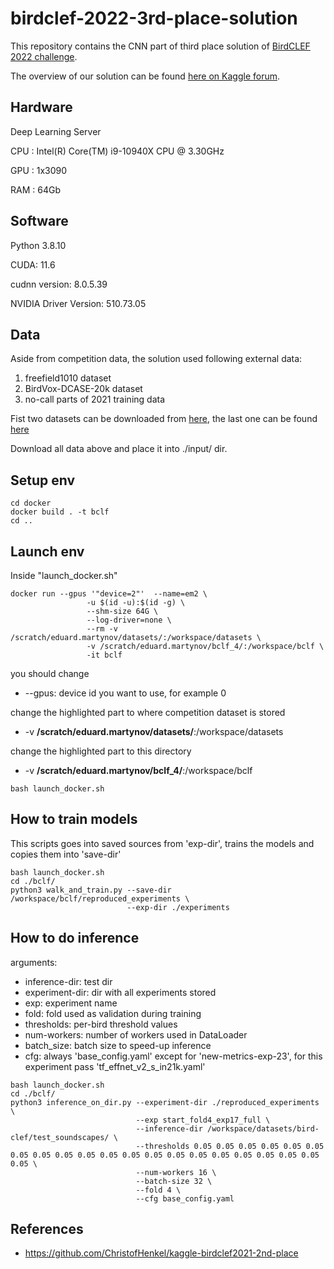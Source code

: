# birdclef-2022-3rd-place-solution
This repository contains the CNN part of third place solution of [BirdCLEF 2022 challenge](https://www.kaggle.com/competitions/birdclef-2022).

The overview of our solution can be found [here on Kaggle forum](https://www.kaggle.com/competitions/birdclef-2022/discussion/327193#1801701).

## Hardware
Deep Learning Server

CPU : Intel(R) Core(TM) i9-10940X CPU @ 3.30GHz 

GPU : 1x3090

RAM : 64Gb

## Software
Python 3.8.10

CUDA: 11.6

cudnn version: 8.0.5.39

NVIDIA Driver Version: 510.73.05


## Data
Aside from competition data, the solution used following external data:
1) freefield1010 dataset
2) BirdVox-DCASE-20k dataset
3) no-call parts of 2021 training data

Fist two datasets can be downloaded from [here](https://dcase.community/challenge2018/task-bird-audio-detection), the last one can be found [here](https://www.kaggle.com/datasets/christofhenkel/birdclef2021-background-noise)

Download all data above and place it into ./input/ dir.
## Setup env
```
cd docker
docker build . -t bclf
cd ..
```

## Launch env
Inside "launch_docker.sh"
```
docker run --gpus '"device=2"'  --name=em2 \
				 -u $(id -u):$(id -g) \
				 --shm-size 64G \
				 --log-driver=none \
				 --rm -v /scratch/eduard.martynov/datasets/:/workspace/datasets \
				 -v /scratch/eduard.martynov/bclf_4/:/workspace/bclf \
				 -it bclf
```
you should change

* --gpus: device id you want to use, for example 0

 change the highlighted part to where competition dataset is stored
* -v **/scratch/eduard.martynov/datasets/**:/workspace/datasets

change the highlighted part to this directory
* -v **/scratch/eduard.martynov/bclf_4/**:/workspace/bclf 

```
bash launch_docker.sh
```
## How to train models
This scripts goes into saved sources from 'exp-dir', trains the models and copies them into 'save-dir'
```
bash launch_docker.sh
cd ./bclf/
python3 walk_and_train.py --save-dir /workspace/bclf/reproduced_experiments \
                          --exp-dir ./experiments
```

## How to do inference
arguments:
* inference-dir: test dir
* experiment-dir: dir with all experiments stored
* exp:  experiment name
* fold:  fold used as validation during training
* thresholds:  per-bird threshold values
* num-workers: number of workers used in DataLoader
* batch_size:  batch size to speed-up inference
* cfg:  always 'base_config.yaml' except for 'new-metrics-exp-23', for this experiment pass 'tf_effnet_v2_s_in21k.yaml'
```
bash launch_docker.sh
cd ./bclf/
python3 inference_on_dir.py --experiment-dir ./reproduced_experiments \
                            --exp start_fold4_exp17_full \
                            --inference-dir /workspace/datasets/bird-clef/test_soundscapes/ \
                            --thresholds 0.05 0.05 0.05 0.05 0.05 0.05 0.05 0.05 0.05 0.05 0.05 0.05 0.05 0.05 0.05 0.05 0.05 0.05 0.05 0.05 0.05 \
                            --num-workers 16 \
                            --batch-size 32 \
                            --fold 4 \
                            --cfg base_config.yaml                            
```

## References
* https://github.com/ChristofHenkel/kaggle-birdclef2021-2nd-place
